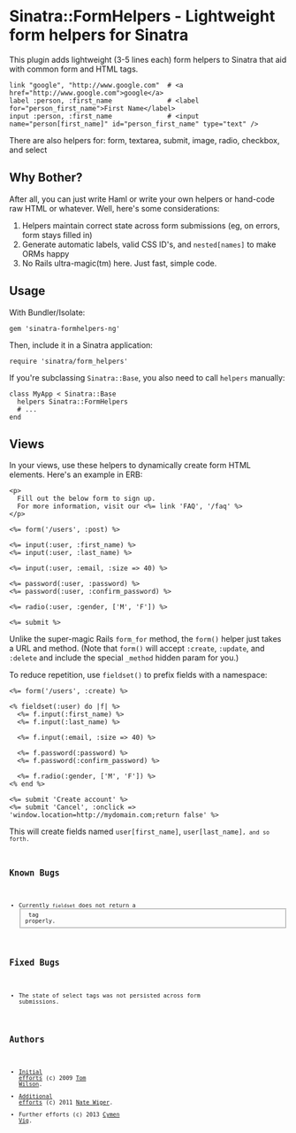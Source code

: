 Sinatra::FormHelpers - Lightweight form helpers for Sinatra
===========================================================

This plugin adds lightweight (3-5 lines each) form helpers to Sinatra that aid with
common form and HTML tags.

    link "google", "http://www.google.com"  # <a href="http://www.google.com">google</a>
    label :person, :first_name              # <label for="person_first_name">First Name</label>
    input :person, :first_name              # <input name="person[first_name]" id="person_first_name" type="text" />

There are also helpers for: form, textarea, submit, image, radio, checkbox, and select

Why Bother?
-----------
After all, you can just write Haml or write your own helpers or hand-code raw HTML or whatever.  Well, here's some considerations:

1. Helpers maintain correct state across form submissions (eg, on errors, form stays filled in)
2. Generate automatic labels, valid CSS ID's, and <code>nested[names]</code> to make ORMs happy
3. No Rails ultra-magic(tm) here. Just fast, simple code.

Usage
-----
With Bundler/Isolate:

    gem 'sinatra-formhelpers-ng'

Then, include it in a Sinatra application:

    require 'sinatra/form_helpers'

If you're subclassing <code>Sinatra::Base</code>, you also need to call <code>helpers</code> manually:

    class MyApp < Sinatra::Base
      helpers Sinatra::FormHelpers
      # ...
    end

Views
-----
In your views, use these helpers to dynamically create form HTML elements.  Here's an example in ERB:

    <p>
      Fill out the below form to sign up.
      For more information, visit our <%= link 'FAQ', '/faq' %>
    </p>

    <%= form('/users', :post) %>
    
    <%= input(:user, :first_name) %>
    <%= input(:user, :last_name) %>

    <%= input(:user, :email, :size => 40) %>

    <%= password(:user, :password) %>
    <%= password(:user, :confirm_password) %>

    <%= radio(:user, :gender, ['M', 'F']) %>

    <%= submit %>

Unlike the super-magic Rails <code>form\_for</code> method, the <code>form()</code> helper just takes a URL and method. (Note that <code>form()</code> will accept <code>:create</code>, <code>:update</code>, and <code>:delete</code> and include the special <code>\_method</code> hidden param for you.)

To reduce repetition, use <code>fieldset()</code> to prefix fields with a namespace:

    <%= form('/users', :create) %>

    <% fieldset(:user) do |f| %>
      <%= f.input(:first_name) %>
      <%= f.input(:last_name) %>

      <%= f.input(:email, :size => 40) %>

      <%= f.password(:password) %>
      <%= f.password(:confirm_password) %>

      <%= f.radio(:gender, ['M', 'F']) %>
    <% end %>

    <%= submit 'Create account' %>
    <%= submit 'Cancel', :onclick => 'window.location=http://mydomain.com;return false' %>

This will create fields named <code>user[first\_name]</code>, <code>user[last\_name]<code>, and so forth.

Known Bugs
----------
* Currently <code>fieldset</code> does not return a <fieldset> tag properly.


Fixed Bugs
----------
* The state of select tags was not persisted across form submissions.


Authors
-------
* [Initial efforts](https://github.com/twilson63/sinatra-formhelpers) (c) 2009 [Tom Wilson](https://github.com/twilson63).
* [Additional efforts](https://github.com/nateware/sinatra-formhelpers) (c) 2011 [Nate Wiger](http://nateware.com).
* Further efforts (c) 2013 [Cymen Vig](http://blog.cymen.org/).
